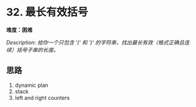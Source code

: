 # 32. 最长有效括号

**难度：困难**


*Description: 给你一个只包含 '(' 和 ')' 的字符串，找出最长有效（格式正确且连续）括号子串的长度。*


## 思路

1. dynamic plan
2. stack
3. left and right counters
